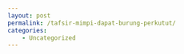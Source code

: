 ```yaml
---
layout: post
permalink: /tafsir-mimpi-dapat-burung-perkutut/
categories:
    - Uncategorized
---
```


